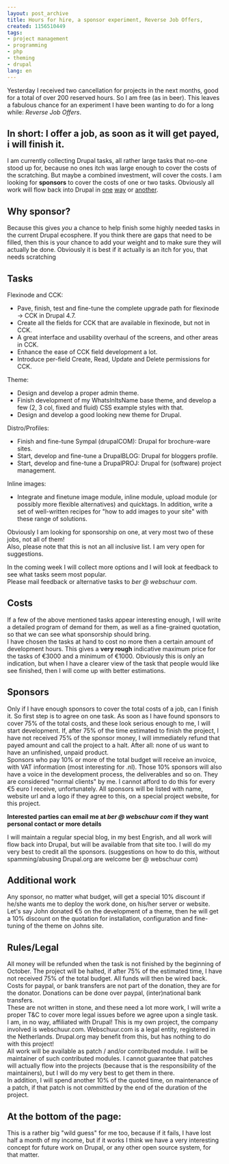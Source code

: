 ```yaml
---
layout: post_archive
title: Hours for hire, a sponsor experiment, Reverse Job Offers,
created: 1156510449
tags:
- project management
- programming
- php
- theming
- drupal
lang: en
---
```

Yesterday I received two cancellation for projects in the next months, good for a total of over 200 reserved hours. So I am free (as in beer). This leaves a fabulous chance for an experiment I have been wanting to do for a long while: _Reverse Job Offers_.

## In short: I offer a job, as soon as it will get payed, i will finish it.
I am currently collecting Drupal tasks, all rather large tasks that no-one stood up for, because no ones itch was large enough to cover the costs of the scratching. But maybe a combined investment, will cover the costs. I am looking for __sponsors__ to cover the costs of one or two tasks. Obviously all work will flow back into Drupal in [one](http://drupal.org/handbook) [way](http://drupal.org/project/issues)  or [another](http://drupal.org/project).

## Why sponsor?
Because this gives _you_ a chance to help finish some highly needed tasks in the current Drupal ecosphere. If you think there are gaps that need to be filled, then this is your chance to add your weight and to make sure they will actually be done. Obviously it is best if it actually is an itch for you, that needs scratching

## Tasks
Flexinode and CCK:

* Pave, finish, test and fine-tune the complete upgrade path for flexinode -> CCK in Drupal 4.7.
* Create all the fields for CCK that are available in flexinode, but not in CCK.
* A great interface and usability overhaul of the screens, and other areas in CCK.
* Enhance the ease of CCK field development a lot.
* Introduce per-field Create, Read, Update and Delete permissions for CCK.

Theme:

* Design and develop a proper admin theme.
* Finish development of my WhatsInItsName base theme, and develop a few (2, 3 col, fixed and fluid) CSS example styles with that.
* Design and develop a good looking new theme for Drupal.

Distro/Profiles:

* Finish and fine-tune Sympal (drupalCOM): Drupal for brochure-ware sites.
* Start, develop and fine-tune a DrupalBLOG: Drupal for bloggers profile.
* Start, develop and fine-tune a DrupalPROJ: Drupal for (software) project management.

Inline images:

* Integrate and finetune image module, inline module, upload module (or possibly more flexible alternatives) and quicktags. In addition, write a set of well-written recipes for "how to add images to your site" with these range of solutions.

Obviously I am looking for sponsorship on one, at very most two of these jobs, not all of them!  
Also, please note that this is not an all inclusive list. I am very open for suggestions.

In the coming week I will collect more options and I will look at feedback to see what tasks seem most popular.  
Please mail feedback or alternative tasks to _ber @ webschuur com_.

## Costs
If a few of the above mentioned tasks appear interesting enough, I will write a detailed program of demand for them, as well as a fine-grained quotation, so that we can see what sponsorship should bring.  
I have chosen the tasks at hand to cost no more then a certain amount of development hours. This gives a __very rough__ indicative maximum price for the tasks of €3000 and a minimum of €1000. Obviously this is only an indication, but when I have a clearer view of the task that people would like see finished, then I will come up with better estimations.

## Sponsors
Only if I have enough sponsors to cover the total costs of a job, can I finish it. So first step is to agree on one task.
As soon as I have found sponsors to cover 75% of the total costs, and these look serious enough to me, I will start development. If, after 75% of the time estimated to finish the project, I have not received 75% of the sponsor money, I will immediately refund that payed amount and call the project to a halt. After all: none of us want to have an unfinished, unpaid product.  
Sponsors who pay 10% or more of the total budget will receive an invoice, with VAT information (most interesting for .nl). Those 10% sponsors will also have a voice in the development process, the deliverables and so on. They are considered "normal clients" by me. I cannot afford to do this for every €5 euro I receive, unfortunately.
All sponsors will be listed with name, website url and a logo if they agree to this, on a special project website, for this project.

__Interested parties can email me at _ber @ webschuur com_ if they want personal contact or more details__

I will maintain a regular special blog, in my best Engrish, and all work will flow back into Drupal, but will be available from that site too. I will do my very best to credit all the sponsors. (suggestions on how to do this, without spamming/abusing Drupal.org are welcome ber @ webschuur com)

## Additional work
Any sponsor, no matter what budget, will get a special 10% discount if he/she wants me to deploy the work done, on his/her server or website. Let's say John donated €5 on the development of a theme, then he will get a 10% discount on the quotation for installation, configuration and fine-tuning of the theme on Johns site.

## Rules/Legal
All money will be refunded when the task is not finished by the beginning of October. 
The project will be halted, if after 75% of the estimated time, I have not received 75% of the total budget. All funds will then be wired back.  
Costs for paypal, or bank transfers are not part of the donation, they are for the donator.
Donations can be done over paypal, (inter)national bank transfers.  
These are not written in stone, and these need a lot more work, I will write a proper T&C to cover more legal issues before we agree upon a single task.  
I am, in no way, affiliated with Drupal! This is my own project, the company involved is webschuur.com. Webschuur.com is a legal entity, registered in the Netherlands. Drupal.org may benefit from this, but has nothing to do with this project!  
All work will be available as patch / and/or contributed module. I will be maintainer of such contributed modules. I cannot guarantee that patches will actually flow into the projects (because that is the responsibility of the maintainers), but I will do my very best to get them in there.  
In addition, I will spend another 10% of the quoted time, on maintenance of a patch, if that patch is not committed by the end of the duration of the project.  

## At the bottom of the page:
This is a rather big "wild guess" for me too, because if it fails, I have lost half a month of my income, but if it works I think we have a very interesting concept for future work on Drupal, or any other open source system, for that matter.
